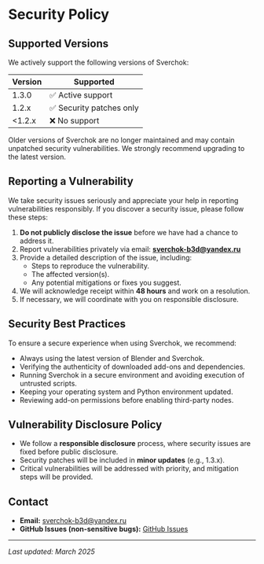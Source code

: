 # Security Policy

## Supported Versions

We actively support the following versions of Sverchok:

| Version | Supported          |
|---------|-------------------|
| 1.3.0   | ✅ Active support |
| 1.2.x   | ✅ Security patches only |
| <1.2.x  | ❌ No support |

Older versions of Sverchok are no longer maintained and may contain unpatched security vulnerabilities. We strongly recommend upgrading to the latest version.

## Reporting a Vulnerability

We take security issues seriously and appreciate your help in reporting vulnerabilities responsibly. If you discover a security issue, please follow these steps:

1. **Do not publicly disclose the issue** before we have had a chance to address it.
2. Report vulnerabilities privately via email: **sverchok-b3d@yandex.ru**
3. Provide a detailed description of the issue, including:
   - Steps to reproduce the vulnerability.
   - The affected version(s).
   - Any potential mitigations or fixes you suggest.
4. We will acknowledge receipt within **48 hours** and work on a resolution.
5. If necessary, we will coordinate with you on responsible disclosure.

## Security Best Practices

To ensure a secure experience when using Sverchok, we recommend:

- Always using the latest version of Blender and Sverchok.
- Verifying the authenticity of downloaded add-ons and dependencies.
- Running Sverchok in a secure environment and avoiding execution of untrusted scripts.
- Keeping your operating system and Python environment updated.
- Reviewing add-on permissions before enabling third-party nodes.

## Vulnerability Disclosure Policy

- We follow a **responsible disclosure** process, where security issues are fixed before public disclosure.
- Security patches will be included in **minor updates** (e.g., 1.3.x).
- Critical vulnerabilities will be addressed with priority, and mitigation steps will be provided.

## Contact

- **Email:** sverchok-b3d@yandex.ru
- **GitHub Issues (non-sensitive bugs):** [GitHub Issues](https://github.com/nortikin/sverchok/issues)

---

_Last updated: March 2025_
